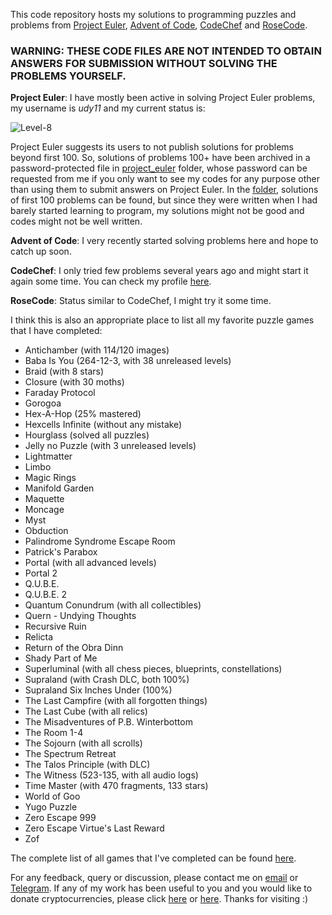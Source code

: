 This code repository hosts my solutions to programming puzzles and problems from [Project Euler](https://projecteuler.net), [Advent of Code](https://adventofcode.com), [CodeChef](https://www.codechef.com) and [RoseCode](https://rosecode.neocities.org/).

### WARNING: THESE CODE FILES ARE NOT INTENDED TO OBTAIN ANSWERS FOR SUBMISSION WITHOUT SOLVING THE PROBLEMS YOURSELF.

**Project Euler**: I have mostly been active in solving Project Euler problems, my username is *udy11* and my current status is:

![Level-8](https://projecteuler.net/profile/udy11.png)

Project Euler suggests its users to not publish solutions for problems beyond first 100. So, solutions of problems 100+ have been archived in a password-protected file in [project_euler](project_euler) folder, whose password can be requested from me if you only want to see my codes for any purpose other than using them to submit answers on Project Euler. In the [folder](project_euler), solutions of first 100 problems can be found, but since they were written when I had barely started learning to program, my solutions might not be good and codes might not be well written.

**Advent of Code**: I very recently started solving problems here and hope to catch up soon.

**CodeChef**: I only tried few problems several years ago and might start it again some time. You can check my profile [here](https://www.codechef.com/users/shn11).

**RoseCode**: Status similar to CodeChef, I might try it some time.

I think this is also an appropriate place to list all my favorite puzzle games that I have completed:

- Antichamber (with 114/120 images)
- Baba Is You (264-12-3, with 38 unreleased levels)
- Braid (with 8 stars)
- Closure (with 30 moths)
- Faraday Protocol
- Gorogoa
- Hex-A-Hop (25% mastered)
- Hexcells Infinite (without any mistake)
- Hourglass (solved all puzzles)
- Jelly no Puzzle (with 3 unreleased levels)
- Lightmatter
- Limbo
- Magic Rings
- Manifold Garden
- Maquette
- Moncage
- Myst
- Obduction
- Palindrome Syndrome Escape Room
- Patrick's Parabox
- Portal (with all advanced levels)
- Portal 2
- Q.U.B.E.
- Q.U.B.E. 2
- Quantum Conundrum (with all collectibles)
- Quern - Undying Thoughts
- Recursive Ruin
- Relicta
- Return of the Obra Dinn
- Shady Part of Me
- Superluminal (with all chess pieces, blueprints, constellations)
- Supraland (with Crash DLC, both 100%)
- Supraland Six Inches Under (100%)
- The Last Campfire (with all forgotten things)
- The Last Cube (with all relics)
- The Misadventures of P.B. Winterbottom
- The Room 1-4
- The Sojourn (with all scrolls)
- The Spectrum Retreat
- The Talos Principle (with DLC)
- The Witness (523-135, with all audio logs)
- Time Master (with 470 fragments, 133 stars)
- World of Goo
- Yugo Puzzle
- Zero Escape 999
- Zero Escape Virtue's Last Reward
- Zof

The complete list of all games that I've completed can be found [here](https://www.dropbox.com/s/vd8xtqa1hkvl9ox/My%20Finished%20Games.xlsx?dl=1).

For any feedback, query or discussion, please contact me on [email](mailto:udaya_cbscients@yahoo.com) or [Telegram](https://t.me/udy11). If any of my work has been useful to you and you would like to donate cryptocurrencies, please click [here](https://github.com/udy11/udy11/blob/main/Donate_Crypto.md) or [here](https://gitlab.com/udy11/udy11/-/blob/main/Donate_Crypto.md). Thanks for visiting :)

